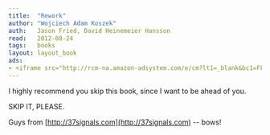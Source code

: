 ```yaml
---
title:	"Rework"
author: "Wojciech Adam Koszek"
auth:	Jason Fried, David Heinemeier Hansson
read:	2012-08-24
tags:	books
layout: layout_book
ads:
- <iframe src="http://rcm-na.amazon-adsystem.com/e/cm?lt1=_blank&bc1=FFFFFF&IS2=1&npa=1&bg1=FFFFFF&fc1=000000&lc1=FF0000&t=wkoszek-20&o=1&p=8&l=as4&m=amazon&f=ifr&ref=ss_til&asins=0307463745" style="width:120px;height:240px;" scrolling="no" marginwidth="0" marginheight="0" frameborder="0"></iframe>
---
```

I highly recommend you skip this book, since I want to be ahead of you.

SKIP IT, PLEASE.

Guys from
[http://37signals.com](http://37signals.com)
-- bows!


